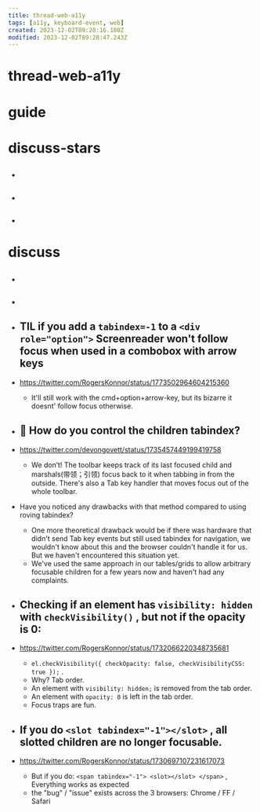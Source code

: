 ```yaml
---
title: thread-web-a11y
tags: [a11y, keyboard-event, web]
created: 2023-12-02T09:28:16.180Z
modified: 2023-12-02T09:28:47.243Z
---
```


# thread-web-a11y

# guide

# discuss-stars
- ## 

- ## 

- ## 
# discuss
- ## 

- ## 

- ## TIL if you add a `tabindex=-1` to a `<div role="option">` Screenreader won't follow focus when used in a combobox with arrow keys
- https://twitter.com/RogersKonnor/status/1773502964604215360
  - It'll still work with the cmd+option+arrow-key, but its bizarre it doesnt' follow focus otherwise.

- ## 🤔 How do you control the children tabindex?
- https://twitter.com/devongovett/status/1735457449199419758
  - We don’t! The toolbar keeps track of its last focused child and marshals(带领；引领) focus back to it when tabbing in from the outside. There's also a Tab key handler that moves focus out of the whole toolbar.
- Have you noticed any drawbacks with that method compared to using roving tabindex?
  - One more theoretical drawback would be if there was hardware that didn't send Tab key events but still used tabindex for navigation, we wouldn't know about this and the browser couldn't handle it for us. But we haven't encountered this situation yet. 
  - We've used the same approach in our tables/grids to allow arbitrary focusable children for a few years now and haven't had any complaints.

- ## Checking if an element has `visibility: hidden` with `checkVisibility()` , but not if the opacity is 0:
- https://twitter.com/RogersKonnor/status/1732066220348735681
  - `el.checkVisibility({ checkOpacity: false, checkVisibilityCSS: true });` .
  - Why? Tab order. 
  - An element with `visibility: hidden;` is removed from the tab order. 
  - An element with `opacity: 0` is left in the tab order. 
  - Focus traps are fun.

- ## If you do `<slot tabindex="-1"></slot>` , all slotted children are no longer focusable.
- https://twitter.com/RogersKonnor/status/1730697107231617073
  - But if you do: `<span tabindex="-1"> <slot></slot> </span>` , Everything works as expected
  - the "bug" / "issue" exists across the 3 browsers: Chrome / FF / Safari
